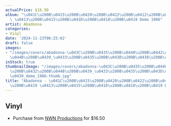 ```yaml
---
actualPrice: $16.50
album: "\u041C\u200B\u0415\u200B\u0420\u200B\u0422\u200B\u0412\u200B\u042B\u200B\u0419\
  \ \u0413\u200B\u0415\u200B\u041D\u200B\u0418\u200B\u0419 Demo 1986"
artist: Abadonna
categories:
- Vinyl
date: '2024-11-23T06:25:02'
draft: false
images:
- "/images/covers/abadonna-\u043C\u200B\u0435\u200B\u0440\u200B\u0442\u200B\u0432\u200B\
  \u044B\u200B\u0439_\u0433\u200B\u0435\u200B\u043D\u200B\u0438\u200B\u0439_demo_1986.jpg"
inStock: true
thumbnailImage: "/images/covers/abadonna-\u043C\u200B\u0435\u200B\u0440\u200B\u0442\
  \u200B\u0432\u200B\u044B\u200B\u0439_\u0433\u200B\u0435\u200B\u043D\u200B\u0438\u200B\
  \u0439_demo_1986-thumb.jpg"
title: "Abadonna - \u041C\u200B\u0415\u200B\u0420\u200B\u0422\u200B\u0412\u200B\u042B\
  \u200B\u0419 \u0413\u200B\u0415\u200B\u041D\u200B\u0418\u200B\u0419 Demo 1986"
---
```


## Vinyl
* Purchase from [NWN Productions](http://shop.nwnprod.com/index.php?route=product/product&path=75&product_id=56194&sort=pd.name&order=ASC) for $16.50
